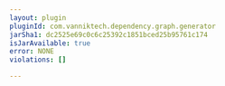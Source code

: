 ```yaml
---
layout: plugin
pluginId: com.vanniktech.dependency.graph.generator
jarSha1: dc2525e69c0c6c25392c1851bced25b95761c174
isJarAvailable: true
error: NONE
violations: []

---
```

